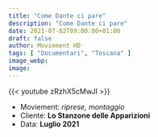 ```yaml
---
title: "Come Dante ci pare"
description: "Come Dante ci pare"
date: 2021-07-02T09:00:00+01:00
draft: false
author: Moviement HD
tags: [ "Documentari", "Toscana" ]
image_webp:
image:
---
```


{{< youtube zRzhX5cMwJI >}}
<br>

- Moviement: *riprese, montaggio*
- Cliente: **Lo Stanzone delle Apparizioni**
- Data: **Luglio 2021**
